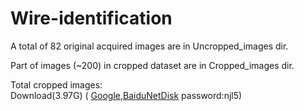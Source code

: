 # Wire-identification  
A total of 82 original acquired images are in Uncropped_images dir.  

Part of images (~200) in cropped dataset are in Cropped_images dir.  

Total cropped images:  
Download(3.97G) ( [Google](https://drive.google.com/file/d/12z3W1IzqxERo-tvBkmzojJHT5zRccCN_/view?usp=sharing),[BaiduNetDisk](https://pan.baidu.com/s/1RW4S3hoy637k9bws5YqCcg) password:njl5)
